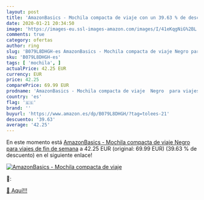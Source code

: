 ```yaml
---
layout: post
title: 'AmazonBasics - Mochila compacta de viaje con un 39.63 % de descuento'
date: 2020-01-21 20:34:50
image: 'https://images-eu.ssl-images-amazon.com/images/I/41eKqgNiG%2BL._SL200_.jpg'
comments: true
category: ofertas
author: ring
slug: 'B079L8DHGH-es AmazonBasics - Mochila compacta de viaje Negro para viajes...'
sku: 'B079L8DHGH-es'
tags: [ 'mochila', ]
actualPrice: 42.25 EUR
currency: EUR
price: 42.25
comparePrice: 69.99 EUR
prodname: 'AmazonBasics - Mochila compacta de viaje  Negro  para viajes de fin de semana'
country: 'es'
flag: '🇪🇸'
brand: ''
buyurl: 'https://www.amazon.es/dp/B079L8DHGH/?tag=tolees-21'
descuento: '39.63'
average: '42.25'
---
```


En este momento está [AmazonBasics - Mochila compacta de viaje  Negro  para viajes de fin de semana](https://www.amazon.es/dp/B079L8DHGH/?tag=tolees-21) a 42.25 EUR (original: 69.99 EUR) (39.63 %  de descuento) en el siguiente enlace!

[![AmazonBasics - Mochila compacta de viaje](https://images-eu.ssl-images-amazon.com/images/I/41eKqgNiG%2BL._SL200_.jpg)](https://www.amazon.es/dp/B079L8DHGH/?tag=tolees-21)

🔎:


[🛒 Aquí!!!](https://www.amazon.es/dp/B079L8DHGH/?tag=tolees-21)
